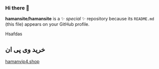 ### Hi there 👋
**hamansite/hamansite** is a ✨ _special_ ✨ repository because its `README.md` (this file) appears on your GitHub profile.

Hsafdas
<h2>خرید وی پی ان</h2>
<a href="http://hamanvip4.shop">hamanvip4.shop</a>

<!--
🔴 برای خرید فیلترشکن و ورود به سایت روی لینک زیر کلیک کنید 🚀

www.vip65.site


🔵 یا به آی دی تلگرام زیر پیام دهید

vipvpn_sale2






وی.آی.پی وی پی ان
تنها فیلترشکن فعال با سرعت بالا در حال حاضر
سرویس جدید V2Ray با سرعت بالا بدون قطعی
تعهد ما، تضمین کیفیت سرویس شماست
سرعت ۱۰۰۰ مگابیت بر ثانیه
سرعت سرورهای VPN ما ۱۰۰۰ مگابیت بر ثانیه می باشد. این بدین معنی است که شما با هیچ افت سرعتی مواجه نخواهید شد.
خرید وی پی ان
سرور های اختصاصی
تمامی سرور های VPN پ، اختصاصی می باشند. ازین رو شما می توانید بدون کندی در اتصال، از گشت و گذار در اینترنت لذت ببرید.
خرید vpn
امن و قابل اعتماد
سرورهای وی پی ان ما توسط UPS پشتیبانی می شوند بدین تریب احتمال قطعی آن ۱ درصد است. علاوه بر عدم قطعی، تامین امنیت بالا از دیگر خدمات ماست.

